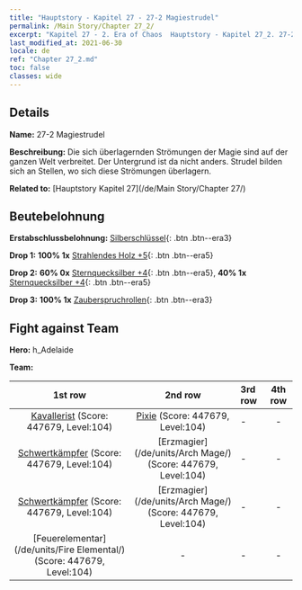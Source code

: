 ```yaml
---
title: "Hauptstory - Kapitel 27 - 27-2 Magiestrudel"
permalink: /Main Story/Chapter 27_2/
excerpt: "Kapitel 27 - 2. Era of Chaos  Hauptstory - Kapitel 27_2. 27-2 Magiestrudel"
last_modified_at: 2021-06-30
locale: de
ref: "Chapter 27_2.md"
toc: false
classes: wide
---
```


## Details

 **Name:** 27-2 Magiestrudel

 **Beschreibung:** Die sich überlagernden Strömungen der Magie sind auf der ganzen Welt verbreitet. Der Untergrund ist da nicht anders. Strudel bilden sich an Stellen, wo sich diese Strömungen überlagern.

 **Related to:** [Hauptstory Kapitel 27](/de/Main Story/Chapter 27/)

## Beutebelohnung

 **Erstabschlussbelohnung:** [Silberschlüssel](/ItemsDE/con_693/){: .btn .btn--era3}

 **Drop 1:** **100% 1x** [Strahlendes Holz +5](/ItemsDE/mat_97/){: .btn .btn--era5}

 **Drop 2:** **60% 0x** [Sternquecksilber +4](/ItemsDE/mat_91/){: .btn .btn--era5}, **40% 1x** [Sternquecksilber +4](/ItemsDE/mat_91/){: .btn .btn--era5}

 **Drop 3:** **100% 1x** [Zauberspruchrollen](/ItemsDE/con_694/){: .btn .btn--era3}


## Fight against Team
 **Hero:** h_Adelaide

 **Team:**


  | 1st row | 2nd row | 3rd row | 4th row |
  |:----:|:----:|:----|:----:|
  | [Kavallerist](/de/units/Cavalier/) (Score: 447679, Level:104)  | [Pixie](/de/units/Sprite/) (Score: 447679, Level:104)  | - | - |
  | [Schwertkämpfer](/de/units/Swordsman/) (Score: 447679, Level:104)  | [Erzmagier](/de/units/Arch Mage/) (Score: 447679, Level:104)  | - | - |
  | [Schwertkämpfer](/de/units/Swordsman/) (Score: 447679, Level:104)  | [Erzmagier](/de/units/Arch Mage/) (Score: 447679, Level:104)  | - | - |
  | [Feuerelementar](/de/units/Fire Elemental/) (Score: 447679, Level:104)  | - | - | - |


